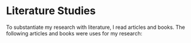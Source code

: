 # Literature Studies

To substantiate my research with literature, I read articles and books. The following articles and books were uses for my research:



